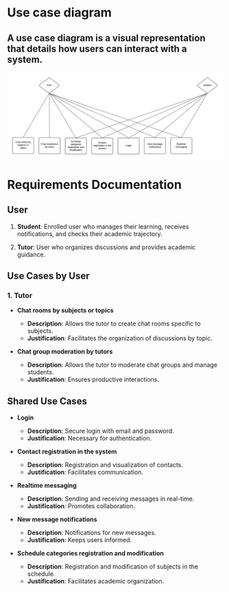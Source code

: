 # Use case diagram 
## A use case diagram is a visual representation that details how users can interact with a system.

![Use case diagram ](https://github.com/Chayy80/Repostorio-Equipo-3/blob/FIS%234_PB/Resources%20&%20Assets/Untitled%20Diagram.png?raw=true)

# Requirements Documentation

## User

1. **Student**: Enrolled user who manages their learning, receives notifications, and checks their academic trajectory.

2. **Tutor**: User who organizes discussions and provides academic guidance.

## Use Cases by User

### 1. Tutor

- **Chat rooms by subjects or topics**
  - **Description**: Allows the tutor to create chat rooms specific to subjects.
  - **Justification**: Facilitates the organization of discussions by topic.

- **Chat group moderation by tutors**
  - **Description**: Allows the tutor to moderate chat groups and manage students.
  - **Justification**: Ensures productive interactions.


## Shared Use Cases

- **Login**
  - **Description**: Secure login with email and password.
  - **Justification**: Necessary for authentication.

- **Contact registration in the system**
  - **Description**: Registration and visualization of contacts.
  - **Justification**: Facilitates communication.

- **Realtime messaging**
  - **Description**: Sending and receiving messages in real-time.
  - **Justification**: Promotes collaboration.

- **New message notifications**
  - **Description**: Notifications for new messages.
  - **Justification**: Keeps users informed.

- **Schedule categories registration and modification**
  - **Description**: Registration and modification of subjects in the schedule.
  - **Justification**: Facilitates academic organization.
